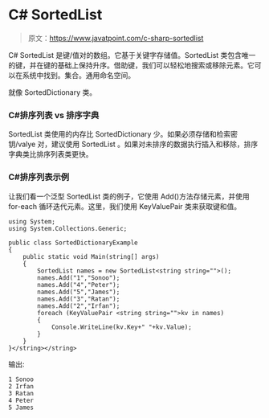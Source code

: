 # C# SortedList

> 原文：<https://www.javatpoint.com/c-sharp-sortedlist>

C# SortedList <tkey tvalue="">是键/值对的数组。它基于关键字存储值。SortedList <tkey tvalue="">类包含唯一的键，并在键的基础上保持升序。借助键，我们可以轻松地搜索或移除元素。它可以在系统中找到。集合。通用命名空间。</tkey></tkey>

就像 SortedDictionary <tkey tvalue="">类。</tkey>

### C#排序列表 <tkey tvalue="">vs 排序字典</tkey>

SortedList <tkey tvalue="">类使用的内存比 SortedDictionary <tkey tvalue="">少。如果必须存储和检索密钥/valye 对，建议使用 SortedList <tkey tvalue="">。如果对未排序的数据执行插入和移除，排序字典<tkey tvalue="">类比排序列表<tkey tvalue="">类更快。</tkey></tkey></tkey></tkey></tkey>

### C#排序列表<tkey tvalue="">示例</tkey>

让我们看一个泛型 SortedList <tkey tvalue="">类的例子，它使用 Add()方法存储元素，并使用 for-each 循环迭代元素。这里，我们使用 KeyValuePair 类来获取键和值。</tkey>

```
using System;
using System.Collections.Generic;

public class SortedDictionaryExample
{
    public static void Main(string[] args)
    {
        SortedList names = new SortedList<string string="">();
        names.Add("1","Sonoo");  
        names.Add("4","Peter");  
        names.Add("5","James");  
        names.Add("3","Ratan");  
        names.Add("2","Irfan");  
        foreach (KeyValuePair <string string="">kv in names)
        {
            Console.WriteLine(kv.Key+" "+kv.Value);
        }
    }
}</string></string> 
```

输出:

```
1 Sonoo
2 Irfan
3 Ratan
4 Peter
5 James

```